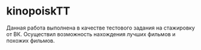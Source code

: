 # kinopoiskTT

Данная работа выполнена в качестве тестового задания на стажировку от ВК. 
Осуществил возможность нахождения лучших фильмов и похожих фильмов.
